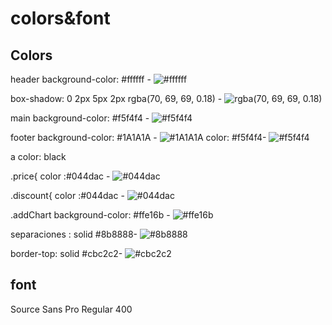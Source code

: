 # colors&font

## Colors

header background-color: #ffffff - ![#ffffff ](https://via.placeholder.com/15/f03c15/000000?text=+)

box-shadow: 0 2px 5px 2px rgba(70, 69, 69, 0.18) - ![rgba(70, 69, 69, 0.18)](https://via.placeholder.com/15/f03c15/000000?text=+)

main background-color: #f5f4f4 - ![#f5f4f4 ](https://via.placeholder.com/15/f03c15/000000?text=+)

footer background-color: #1A1A1A - ![#1A1A1A ](https://via.placeholder.com/15/f03c15/000000?text=+)
       color: #f5f4f4- ![#f5f4f4](https://via.placeholder.com/15/f03c15/000000?text=+)

a color: black

.price{
    color :#044dac - ![#044dac](https://via.placeholder.com/15/f03c15/000000?text=+)

.discount{
    color :#044dac - ![#044dac](https://via.placeholder.com/15/f03c15/000000?text=+)

.addChart
    background-color: #ffe16b - ![#ffe16b](https://via.placeholder.com/15/f03c15/000000?text=+)

separaciones : solid #8b8888- ![#8b8888](https://via.placeholder.com/15/f03c15/000000?text=+)

border-top: solid #cbc2c2- ![#cbc2c2](https://via.placeholder.com/15/f03c15/000000?text=+)

## font
Source Sans Pro
Regular 400
